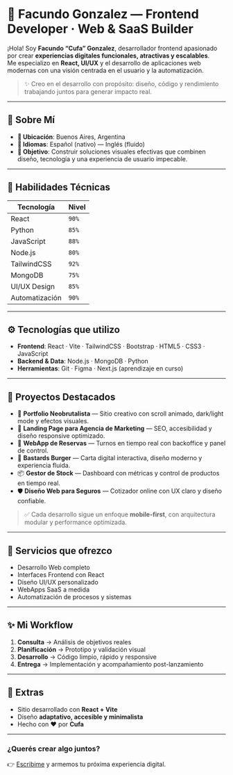 # 💼 Facundo Gonzalez — Frontend Developer · Web & SaaS Builder

¡Hola! Soy **Facundo “Cufa” Gonzalez**, desarrollador frontend apasionado por crear **experiencias digitales funcionales, atractivas y escalables**.  
Me especializo en **React, UI/UX** y el desarrollo de aplicaciones web modernas con una visión centrada en el usuario y la automatización.

> ✨ Creo en el desarrollo con propósito: diseño, código y rendimiento trabajando juntos para generar impacto real.

---

## 🚀 Sobre Mí

- **📍 Ubicación**: Buenos Aires, Argentina  
- **💬 Idiomas**: Español (nativo) — Inglés (fluido)  
- **🎯 Objetivo**: Construir soluciones visuales efectivas que combinen diseño, tecnología y una experiencia de usuario impecable.

---

## 🧠 Habilidades Técnicas

| Tecnología        | Nivel  |
|-------------------|--------|
| React             |  `90%` |
| Python            |  `85%` |
| JavaScript        |  `88%` |
| Node.js           |  `80%` |
| TailwindCSS       |  `92%` |
| MongoDB           |  `75%` |
| UI/UX Design      |  `85%` |
| Automatización    |  `90%` |

---

## ⚙️ Tecnologías que utilizo

- **Frontend**: React · Vite · TailwindCSS · Bootstrap · HTML5 · CSS3 · JavaScript  
- **Backend & Data**: Node.js · MongoDB · Python  
- **Herramientas**: Git · Figma · Next.js (aprendizaje en curso)

---

## 📁 Proyectos Destacados

- 🔮 **Portfolio Neobrutalista** — Sitio creativo con scroll animado, dark/light mode y efectos visuales.  
- 💼 **Landing Page para Agencia de Marketing** — SEO, accesibilidad y diseño responsive optimizado.  
- 📆 **WebApp de Reservas** — Turnos en tiempo real con backoffice y panel de control.  
- 🍔 **Bastards Burger** — Carta digital interactiva, diseño moderno y experiencia fluida.  
- 📦 **Gestor de Stock** — Dashboard con métricas y control de productos en tiempo real.  
- 🛡 **Diseño Web para Seguros** — Cotizador online con UX claro y diseño confiable.

> ✅ Cada desarrollo sigue un enfoque **mobile-first**, con arquitectura modular y performance optimizada.

---

## 💼 Servicios que ofrezco

- Desarrollo Web completo  
- Interfaces Frontend con React  
- Diseño UI/UX personalizado  
- WebApps SaaS a medida  
- Automatización de procesos y sistemas

---

## ✨ Mi Workflow

1. **Consulta** → Análisis de objetivos reales  
2. **Planificación** → Prototipo y validación visual  
3. **Desarrollo** → Código limpio, rápido y responsive  
4. **Entrega** → Implementación y acompañamiento post-lanzamiento

---

## 🧩 Extras

- Sitio desarrollado con **React + Vite**  
- Diseño **adaptativo, accesible y minimalista**  
- Hecho con ❤️ por **Cufa**

---

### ¿Querés crear algo juntos?  
👉 [Escribime](mailto:facundonic.gonzalez@gmail.com) y armemos tu próxima experiencia digital.
